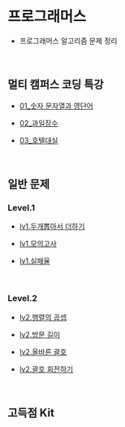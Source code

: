 # 프로그래머스

- 프로그래머스 알고리즘 문제 정리

<br>

## 멀티 캠퍼스 코딩 특강

- [01\_숫자 문자열과 영단어](https://github.com/hellokorea/algorithm-baekjoon-Java/blob/main/%ED%94%84%EB%A1%9C%EA%B7%B8%EB%9E%98%EB%A8%B8%EC%8A%A4/%EB%A9%80%ED%8B%B0%EC%BA%A0%ED%8D%BC%EC%8A%A4_%EC%BD%94%EB%94%A9%ED%8A%B9%EA%B0%95/_1%EB%B2%88%EB%AC%B8%EC%A0%9C/_01_%EC%88%AB%EC%9E%90%EB%AC%B8%EC%9E%90%EC%97%B4%EA%B3%BC%EC%98%81%EB%8B%A8%EC%96%B4.java)

- [02\_과일장수](https://github.com/hellokorea/algorithm-baekjoon-Java/blob/main/%ED%94%84%EB%A1%9C%EA%B7%B8%EB%9E%98%EB%A8%B8%EC%8A%A4/%EB%A9%80%ED%8B%B0%EC%BA%A0%ED%8D%BC%EC%8A%A4_%EC%BD%94%EB%94%A9%ED%8A%B9%EA%B0%95/_2%EB%B2%88%EB%AC%B8%EC%A0%9C/_02_%EA%B3%BC%EC%9D%BC%EC%9E%A5%EC%88%98.java)

- [03\_호텔대실](https://github.com/hellokorea/algorithm-baekjoon-Java/blob/main/%ED%94%84%EB%A1%9C%EA%B7%B8%EB%9E%98%EB%A8%B8%EC%8A%A4/%EB%A9%80%ED%8B%B0%EC%BA%A0%ED%8D%BC%EC%8A%A4_%EC%BD%94%EB%94%A9%ED%8A%B9%EA%B0%95/_3%EB%B2%88%EB%AC%B8%EC%A0%9C/_03_%ED%98%B8%ED%85%94%EB%8C%80%EC%8B%A4.java)

<br>

## 일반 문제

### Level.1
- [lv1.두개뽑아서 더하기](https://github.com/hellokorea/algorithm-Java/blob/main/%ED%94%84%EB%A1%9C%EA%B7%B8%EB%9E%98%EB%A8%B8%EC%8A%A4/Levle_1/%EB%91%90%EA%B0%9C%EB%BD%91%EC%95%84%EC%84%9C%EB%8D%94%ED%95%98%EA%B8%B0_%EC%A0%95%EB%A0%AC.java)

- [lv1.모의고사](https://github.com/hellokorea/algorithm-Java/blob/main/%ED%94%84%EB%A1%9C%EA%B7%B8%EB%9E%98%EB%A8%B8%EC%8A%A4/Levle_1/%EB%AA%A8%EC%9D%98%EA%B3%A0%EC%82%AC_%EC%99%84%EC%A0%84%ED%83%90%EC%83%89.java)

- [lv1.실패율](https://github.com/hellokorea/algorithm-Java/blob/main/%ED%94%84%EB%A1%9C%EA%B7%B8%EB%9E%98%EB%A8%B8%EC%8A%A4/Levle_1/%EC%8B%A4%ED%8C%A8%EC%9C%A8.java)

<br>

### Level.2
- [lv2.행렬의 곱셉](https://github.com/hellokorea/algorithm-Java/blob/main/%ED%94%84%EB%A1%9C%EA%B7%B8%EB%9E%98%EB%A8%B8%EC%8A%A4/Level_2/%ED%96%89%EB%A0%AC%EC%9D%98%EA%B3%B1%EC%85%89.java)

- [lv2.방문 길이](https://github.com/hellokorea/algorithm-Java/blob/main/%ED%94%84%EB%A1%9C%EA%B7%B8%EB%9E%98%EB%A8%B8%EC%8A%A4/Level_2/%EB%B0%A9%EB%AC%B8%EA%B8%B8%EC%9D%B4.java)

- [lv2.올바른 괄호](https://github.com/hellokorea/algorithm-Java/blob/main/%ED%94%84%EB%A1%9C%EA%B7%B8%EB%9E%98%EB%A8%B8%EC%8A%A4/Level_2/%EC%98%AC%EB%B0%94%EB%A5%B8%EA%B4%84%ED%98%B8.java)

- [lv2.괄호 회전하기](https://github.com/hellokorea/algorithm-Java/blob/main/%ED%94%84%EB%A1%9C%EA%B7%B8%EB%9E%98%EB%A8%B8%EC%8A%A4/Level_2/%EA%B4%84%ED%98%B8%ED%9A%8C%EC%A0%84%ED%95%98%EA%B8%B0.java)
<br>

## 고득점 Kit
